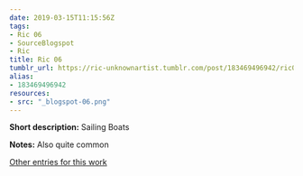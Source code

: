 ```yaml
---
date: 2019-03-15T11:15:56Z
tags:
- Ric 06
- SourceBlogspot
- Ric
title: Ric 06
tumblr_url: https://ric-unknownartist.tumblr.com/post/183469496942/ric06
alias:
- 183469496942
resources:
- src: "_blogspot-06.png"
---
```


**Short description:** Sailing Boats

**Notes:** Also quite common

[Other entries for this work](/tags/ric-06)
